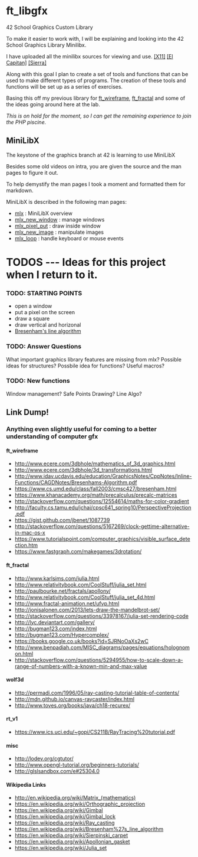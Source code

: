 # ft_libgfx
42 School Graphics Custom Library

To make it easier to work with, I will be explaining and looking into the 42 School Graphics Library Minilibx.

I have uploaded all the minilibx sources for viewing and use.
[[X11]](https://github.com/qst0/ft_libgfx/tree/master/minilibx_X11_sources)
[[El Capitan]](https://github.com/qst0/ft_libgfx/tree/master/minilibx_macos_elcapitan)
[[Sierra]](https://github.com/qst0/ft_libgfx/tree/master/minilibx_macos_sierra)

Along with this goal I plan to create a set of tools and functions that can be used to make different types of programs.
The creation of these tools and functions will be set up as a series of exercises.

Basing this off my previous library for [ft_wireframe](https://github.com/qst0/ft_wireframe), [ft_fractal](https://github.com/qst0/ft_fractal) and some of the ideas going around here at the lab.

*This is on hold for the moment, so I can get the remaining experience to join the PHP piscine.*

## MiniLibX

The keystone of the graphics branch at 42 is learning to use MiniLibX

Besides some old videos on intra, you are given the source and the man pages to figure it out.

To help demystify the man pages I took a moment and formatted them for markdown.

MiniLibX is described in the following man pages:

* [mlx](man_mlx.md) : MiniLibX overview
* [mlx_new_window](man_mlx_new_window.md) : manage windows
* [mlx_pixel_put](man_mlx_pixel_put.md) : draw inside window
* [mlx_new_image](man_mlx_new_image.md) : manipulate images
* [mlx_loop](man_mlx_loop.md) : handle keyboard or mouse events

# TODOS --- Ideas for this project when I return to it.

### TODO: STARTING POINTS

* open a window
* put a pixel on the screen
* draw a square
* draw vertical and horizonal
* [Bresenham's line algorithm](http://graphics.idav.ucdavis.edu/education/GraphicsNotes/Bresenhams-Algorithm.pdf)

### TODO: Answer Questions
What important graphics library features are missing from mlx?
Possible ideas for structures?
Possbile idea for functions?
Useful macros?

### TODO: New functions

Window management?
Safe Points Drawing?
Line Algo?

## Link Dump!
### Anything even slightly useful for coming to a better understanding of computer gfx

#### ft_wireframe
* http://www.ecere.com/3dbhole/mathematics_of_3d_graphics.html
* http://www.ecere.com/3dbhole/3d_transformations.html
* http://www.idav.ucdavis.edu/education/GraphicsNotes/CppNotes/Inline-Functions/CAGDNotes/Bresenhams-Algorithm.pdf
* https://www.cs.umd.edu/class/fall2003/cmsc427/bresenham.html
* https://www.khanacademy.org/math/precalculus/precalc-matrices
* http://stackoverflow.com/questions/12554614/maths-for-color-gradient
* http://faculty.cs.tamu.edu/jchai/cpsc641_spring10/PerspectiveProjection.pdf
* https://gist.github.com/jbenet/1087739
* http://stackoverflow.com/questions/5167269/clock-gettime-alternative-in-mac-os-x
* https://www.tutorialspoint.com/computer_graphics/visible_surface_detection.htm
* https://www.fastgraph.com/makegames/3drotation/

#### ft_fractal
* http://www.karlsims.com/julia.html
* http://www.relativitybook.com/CoolStuff/julia_set.html
* http://paulbourke.net/fractals/apollony/
* http://www.relativitybook.com/CoolStuff/julia_set_4d.html
* http://www.fractal-animation.net/ufvp.html
* http://jonisalonen.com/2013/lets-draw-the-mandelbrot-set/
* http://stackoverflow.com/questions/33978167/julia-set-rendering-code
* http://lyc.deviantart.com/gallery/
* http://bugman123.com/index.html
* http://bugman123.com/Hypercomplex/
* https://books.google.co.uk/books?id=SJRNoOaXs2wC
* http://www.benpadiah.com/MISC_diagrams/pages/equations/holognomon.html
* http://stackoverflow.com/questions/5294955/how-to-scale-down-a-range-of-numbers-with-a-known-min-and-max-value

#### wolf3d
* http://permadi.com/1996/05/ray-casting-tutorial-table-of-contents/
* http://mdn.github.io/canvas-raycaster/index.html
* http://www.toves.org/books/java/ch18-recurex/

#### rt_v1
* https://www.ics.uci.edu/~gopi/CS211B/RayTracing%20tutorial.pdf

#### misc
* http://lodev.org/cgtutor/
* http://www.opengl-tutorial.org/beginners-tutorials/
* http://glslsandbox.com/e#25304.0


#### Wikipedia Links
* http://en.wikipedia.org/wiki/Matrix_(mathematics)
* https://en.wikipedia.org/wiki/Orthographic_projection
* https://en.wikipedia.org/wiki/Gimbal
* https://en.wikipedia.org/wiki/Gimbal_lock
* https://en.wikipedia.org/wiki/Ray_casting
* https://en.wikipedia.org/wiki/Bresenham%27s_line_algorithm
* https://en.wikipedia.org/wiki/Sierpinski_carpet
* https://en.wikipedia.org/wiki/Apollonian_gasket
* https://en.wikipedia.org/wiki/Julia_set
